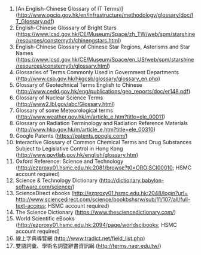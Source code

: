 1.	[An English-Chinese Glossary of IT Terms)] (http://www.ogcio.gov.hk/en/infrastructure/methodology/glossary/doc/IT_Glossary.pdf)
2.	English-Chinese Glossary of Bright Stars (https://www.lcsd.gov.hk/CE/Museum/Space/zh_TW/web/spm/starshine/resources/constemyth/chinengstars.html)
3.	English-Chinese Glossary of Chinese Star Regions, Asterisms and Star Names (https://www.lcsd.gov.hk/CE/Museum/Space/en_US/web/spm/starshine/resources/constemyth/glossary.html)
4.	Glossaries of Terms Commonly Used in Government Departments (http://www.csb.gov.hk/hkgcsb/glossary/glossary_en.php)
5.	Glossary of Geotechnical Terms English to Chinese (http://www.cedd.gov.hk/eng/publications/geo_reports/doc/er148.pdf)
6.	Glossary of Nuclear Science Terms (http://www2.lbl.gov/abc/Glossary.html)
7.	Glossary of some Meteorological terms (http://www.weather.gov.hk/m/article_e.htm?title=ele_00011)
8.	Glossary on Radiation Terminology and Radiation Reference Materials (http://www.hko.gov.hk/m/article_e.htm?title=ele_00310)
9.	Google Patents (https://patents.google.com/)
10.	Interactive Glossary of Common Chemical Terms and Drug Substances Subject to Legislative Control in Hong Kong (http://www.govtlab.gov.hk/english/glossary.htm)
11.	Oxford Reference: Science and Technology (http://ezproxy01.hsmc.edu.hk:2081/browse?t0=ORO:SCI00010; HSMC account required)
12.	Science & Technology Dictionary (http://dictionary.babylon-software.com/science/)
13.	ScienceDirect ebooks (http://ezproxy01.hsmc.edu.hk:2048/login?url= 
http://www.sciencedirect.com/science/bookbshsrw/sub/11/107/all/full-text-access; HSMC account required)
14.	The Science Dictionary (https://www.thesciencedictionary.com/)
15.	World Scientific eBooks (http://ezproxy01.hsmc.edu.hk:2094/page/worldscibooks; HSMC account required) 
16.	線上字典導覽網 (http://www.tradict.net/field_list.php) 
17. 雙語詞彙、學術名詞暨辭書資訊網 (http://terms.naer.edu.tw/)
